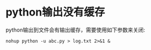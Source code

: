 # python输出没有缓存


python输出到文件会有输出缓存，需要使用如下参数来关闭:


```shell
nohup python -u abc.py > log.txt 2>&1 &
```